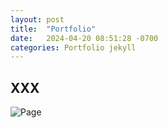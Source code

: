 ```yaml
---
layout: post
title:  "Portfolio"
date:   2024-04-20 08:51:28 -0700
categories: Portfolio jekyll
---
```


## XXX

![Page](https://raw.githubusercontent.com/emirkulusoy/emirkulusoy.github.io/main/_images/_page1.png)